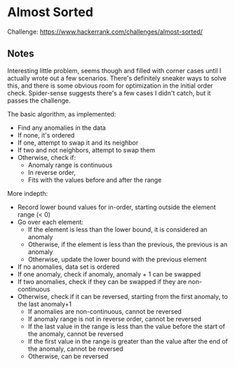 Almost Sorted
=============

Challenge: https://www.hackerrank.com/challenges/almost-sorted/


Notes
-----

Interesting little problem, seems though and filled with corner cases
until I actually wrote out a few scenarios.  There's definitely sneaker
ways to solve this, and there is some obvious room for optimization in
the initial order check.  Spider-sense suggests there's a few cases I
didn't catch, but it passes the challenge.

The basic algorithm, as implemented:

* Find any anomalies in the data
* If none, it's ordered
* If one, attempt to swap it and its neighbor
* If two and not neighbors, attempt to swap them
* Otherwise, check if:
  * Anomaly range is continuous
  * In reverse order,
  * Fits with the values before and after the range

More indepth:

* Record lower bound values for in-order, starting outside the element
  range (< 0)
* Go over each element:
  * If the element is less than the lower bound, it is considered
    an anomaly
  * Otherwise, if the element is less than the previous, the previous
    is an anomaly
  * Otherwise, update the lower bound with the previous element
* If no anomalies, data set is ordered
* If one anomaly, check if anomaly, anomaly + 1 can be swapped
* If two anomalies, check if they can be swapped if they are
  non-continuous
* Otherwise, check if it can be reversed, starting from the first anomaly,
  to the last anomaly+1
  * If anomalies are non-continuous, cannot be reversed
  * If anomaly range is not in reverse order, cannot be reversed
  * If the last value in the range is less than the value before the
    start of the anomaly, cannot be reversed
  * If the first value in the range is greater than the value after the
    end of the anomaly, cannot be reversed
  * Otherwise, can be reversed
